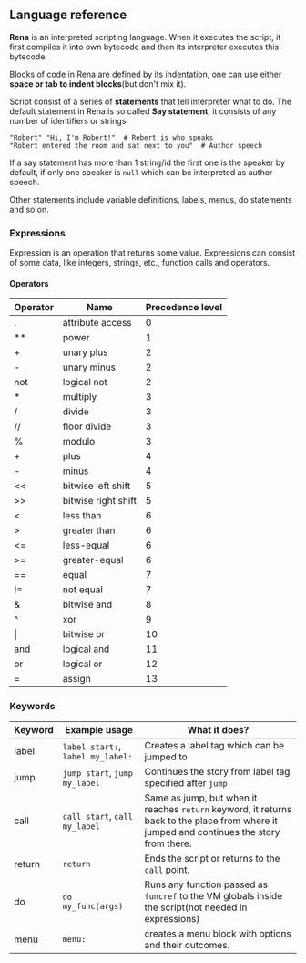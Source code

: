 ## Language reference

**Rena** is an interpreted scripting language. When it executes the script, it first compiles it into own bytecode and then its interpreter executes this bytecode.

Blocks of code in Rena are defined by its indentation, one can use either **space or tab to indent blocks**(but don't mix it).

Script consist of a series of **statements** that tell interpreter what to do. The default statement in Rena is so called **Say statement**, it consists of any number of identifiers or strings:

```renpy
"Robert" "Hi, I'm Robert!"  # Rebert is who speaks
"Robert entered the room and sat next to you"  # Author speech
```

If a say statement has more than 1 string/id the first one is the speaker by default, if only one speaker is `null` which can be interpreted as author speech.

Other statements include variable definitions, labels, menus, do statements and so on.

### Expressions

Expression is an operation that returns some value. Expressions can consist of some data, like integers, strings, etc., function calls and operators.

#### Operators

| Operator | Name                | Precedence level |
| -------- | ------------------- | ---------------- |
| .        | attribute access    | 0                |
| **       | power               | 1                |
| +        | unary plus          | 2                |
| -        | unary minus         | 2                |
| not      | logical not         | 2                |
| *        | multiply            | 3                |
| /        | divide              | 3                |
| //       | floor divide        | 3                |
| %        | modulo              | 3                |
| +        | plus                | 4                |
| -        | minus               | 4                |
| <<       | bitwise left shift  | 5                |
| >>       | bitwise right shift | 5                |
| <        | less than           | 6                |
| >        | greater than        | 6                |
| <=       | less-equal          | 6                |
| >=       | greater-equal       | 6                |
| ==       | equal               | 7                |
| !=       | not equal           | 7                |
| &        | bitwise and         | 8                |
| ^        | xor                 | 9                |
| \|       | bitwise or          | 10               |
| and      | logical and         | 11               |
| or       | logical or          | 12               |
| =        | assign              | 13               |



### Keywords

| Keyword | Example usage                     | What it does?                                                |
| ------- | --------------------------------- | ------------------------------------------------------------ |
| label   | `label start:`, `label my_label:` | Creates a label tag which can be jumped to                   |
| jump    | `jump start`, `jump my_label`     | Continues the story from label tag specified after `jump`    |
| call    | `call start`, `call my_label`     | Same as jump, but when it reaches `return` keyword, it returns back to the place from where it jumped and continues the story from there. |
| return  | `return`                          | Ends the script or returns to the `call` point.              |
| do      | `do my_func(args)`                | Runs any function passed as `funcref` to the VM globals inside the script(not needed in expressions) |
| menu    | `menu:`                           | creates a menu block with options and their outcomes.        |

